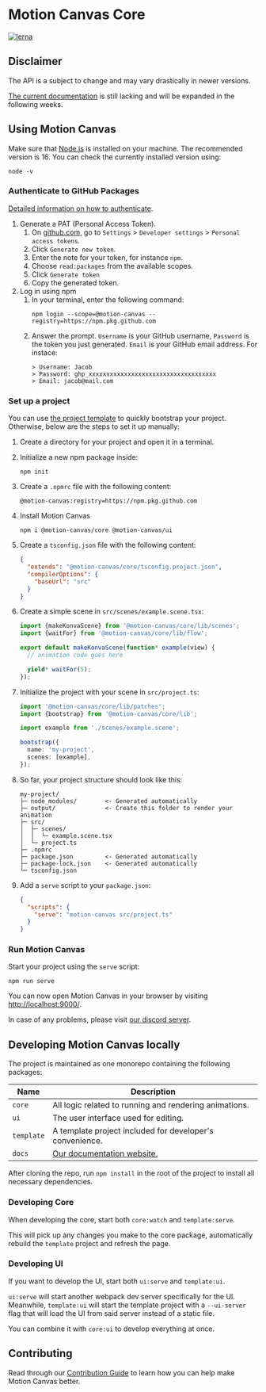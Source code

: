 # Motion Canvas Core

[![lerna](https://img.shields.io/badge/maintained%20with-lerna-cc00ff.svg)](https://lernajs.io/)

## Disclaimer

The API is a subject to change and may vary drastically in newer versions.

[The current documentation][docs] is still lacking and will be expanded in
the following weeks.

## Using Motion Canvas

Make sure that [Node.js](https://nodejs.org/) is installed on your machine.
The recommended version is 16. You can check the currently installed version
using:

```shell
node -v
```

### Authenticate to GitHub Packages

[Detailed information on how to authenticate][authenticate].

1. Generate a PAT (Personal Access Token).
   1. On [github.com](https://github.com),
      go to `Settings` > `Developer settings` > `Personal access tokens`.
   2. Click `Generate new token`.
   3. Enter the note for your token, for instance `npm`.
   4. Choose `read:packages` from the available scopes.
   5. Click `Generate token`
   6. Copy the generated token.
2. Log in using npm
   1. In your terminal, enter the following command:
      ```shell
      npm login --scope=@motion-canvas --registry=https://npm.pkg.github.com
      ```
   2. Answer the prompt.
      `Username` is your GitHub username,
      `Password` is the token you just generated.
      `Email` is your GitHub email address.
      For instace:
      ```text
      > Username: Jacob
      > Password: ghp_xxxxxxxxxxxxxxxxxxxxxxxxxxxxxxxxxxxx
      > Email: jacob@mail.com
      ```

### Set up a project

You can use [the project template][template] to quickly bootstrap your
project. Otherwise, below are the steps to set it up manually:

1. Create a directory for your project and open it in a terminal.
2. Initialize a new npm package inside:
   ```shell
   npm init
   ```
3. Create a `.npmrc` file with the following content:
   ```text
   @motion-canvas:registry=https://npm.pkg.github.com
   ```
4. Install Motion Canvas
   ```shell
   npm i @motion-canvas/core @motion-canvas/ui
   ```
5. Create a `tsconfig.json` file with the following content:
   ```json
   {
     "extends": "@motion-canvas/core/tsconfig.project.json",
     "compilerOptions": {
       "baseUrl": "src"
     }
   }
   ```
6. Create a simple scene in `src/scenes/example.scene.tsx`:

   ```ts
   import {makeKonvaScene} from '@motion-canvas/core/lib/scenes';
   import {waitFor} from '@motion-canvas/core/lib/flow';

   export default makeKonvaScene(function* example(view) {
     // animation code goes here

     yield* waitFor(5);
   });
   ```

7. Initialize the project with your scene in `src/project.ts`:

   ```ts
   import '@motion-canvas/core/lib/patches';
   import {bootstrap} from '@motion-canvas/core/lib';

   import example from './scenes/example.scene';

   bootstrap({
     name: 'my-project',
     scenes: [example],
   });
   ```

8. So far, your project structure should look like this:
   ```text
   my-project/
   ├─ node_modules/        <- Generated automatically
   ├─ output/              <- Create this folder to render your animation
   ├─ src/
   │  ├─ scenes/
   │  │  └─ example.scene.tsx
   │  └─ project.ts
   ├─ .npmrc
   ├─ package.json         <- Generated automatically
   ├─ package-lock.json    <- Generated automatically
   └─ tsconfig.json
   ```
9. Add a `serve` script to your `package.json`:
   ```json
   {
     "scripts": {
       "serve": "motion-canvas src/project.ts"
     }
   }
   ```

### Run Motion Canvas

Start your project using the `serve` script:

```shell
npm run serve
```

You can now open Motion Canvas in your browser by visiting
[http://localhost:9000/](http://localhost:9000/).

In case of any problems, please visit [our discord server][discord].

## Developing Motion Canvas locally

The project is maintained as one monorepo containing the following packages:

| Name       | Description                                              |
| ---------- | -------------------------------------------------------- |
| `core`     | All logic related to running and rendering animations.   |
| `ui`       | The user interface used for editing.                     |
| `template` | A template project included for developer's convenience. |
| `docs`     | [Our documentation website.][docs]                       |

After cloning the repo, run `npm install` in the root of the project to install
all necessary dependencies.

### Developing Core

When developing the core, start both `core:watch` and `template:serve`.

This will pick up any changes you make to the core package,
automatically rebuild the `template` project and refresh the page.

### Developing UI

If you want to develop the UI, start both `ui:serve` and `template:ui`.

`ui:serve` will start another webpack dev server specifically for the UI.
Meanwhile, `template:ui` will start the template project with a `--ui-server`
flag that will load the UI from said server instead of a static file.

You can combine it with `core:ui` to develop everything at once.

## Contributing

Read through our [Contribution Guide](./CONTRIBUTING.md) to learn how you can
help make Motion Canvas better.

[authenticate]: https://docs.github.com/en/packages/working-with-a-github-packages-registry/working-with-the-npm-registry#authenticating-with-a-personal-access-token
[template]: https://github.com/motion-canvas/project-template#using-the-template
[discord]: https://www.patreon.com/posts/53003221
[docs]: https://motion-canvas.github.io/api
